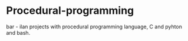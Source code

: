 # Procedural-programming

bar - ilan projects with procedural programming language, C and pyhton and bash.
